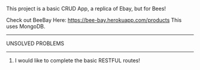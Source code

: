 This project is a basic CRUD App, a replica of Ebay, but for Bees!

Check out BeeBay Here: https://bee-bay.herokuapp.com/products
This uses MongoDB.

**************
UNSOLVED PROBLEMS
**************
1. I would like to complete the basic RESTFUL routes!
